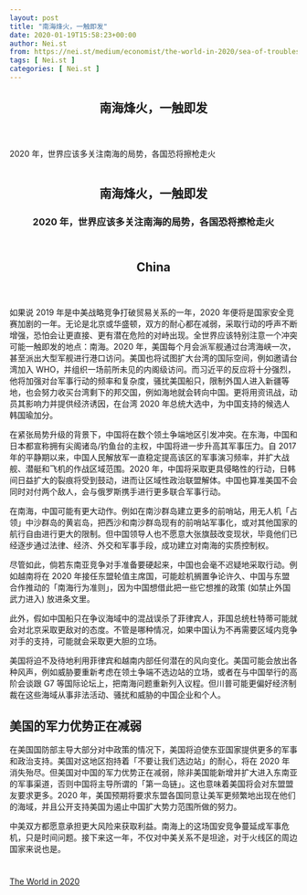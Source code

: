 ```yaml
---
layout: post
title: "南海烽火，一触即发"
date: 2020-01-19T15:58:23+00:00
author: Nei.st
from: https://nei.st/medium/economist/the-world-in-2020/sea-of-troubles
tags: [ Nei.st ]
categories: [ Nei.st ]
---
```


<article class="post-15659 post type-post status-publish format-standard hentry category-the-world-in-2020" id="post-15659">
 <header class="page-header medium Archives">
  <div class="page-header__image">
  </div>
  <div class="page-header__content">
   <h1 class="page-title text-align-center">
    南海烽火，一触即发
   </h1>
  </div>
 </header>
 <div class="entry-content aesop-entry-content" id="post-15659-content">
  <link as="font" crossorigin="anonymous" href="//cdn.jsdelivr.net/gh/0nd1jyU39XQ/_/glyph/font-face/0uIzqoZjSuJfvSBnvgXTcApMtcVhMcpr.woff" rel="preload" type="font/woff"/>
  <link as="font" crossorigin="anonymous" href="//cdn.jsdelivr.net/gh/0nd1jyU39XQ/_/glyph/font-face/1sTnSLZWDKucPX6SAk.woff" rel="preload" type="font/woff"/>
  <p class="blog-post__description">
   2020 年，世界应该多关注南海的局势，各国恐将擦枪走火
  </p>
  <span id="more-15659">
  </span>
  <div class="world-in-app">
   <div class="world-in-leader-article-template__imagecontainer article-template__imagecontainer">
    <div class="world-in-leader-article-template__imagecontainer-inner article-template__imagecontainer-inner">
     <div class="picture world-in-leader-article-template__image article-template__image">
      <div class="aspectRatioPlaceholder">
       <div class="progressiveMedia" data-height="1680" data-width="3570">
        <img alt="" class="progressiveMedia-image" data-src="https://cdn.jsdelivr.net/gh/0nd1jyU39XQ/_/img/1/20191121_CNP003_3570.jpg" src="https://cdn.jsdelivr.net/gh/0nd1jyU39XQ/_/img/1/20191121_CNP003_3570.jpg"/>
       </div>
      </div>
     </div>
     <header class="world-in-leader-article-template__header article-template__header">
      <h1 .1ewmihs8ttc.1.0.0.1.0.0.0.1.1"="" class="page-title text-align-center" itemprop="alternativeHeadline">
       南海烽火，一触即发
      </h1>
      <h3 class="world-in-leader-article-template__rubric article-template__rubric gutter-l" itemprop="rubric">
       2020 年，世界应该多关注南海的局势，各国恐将擦枪走火
      </h3>
     </header>
    </div>
   </div>
   <header class="world-in-leader-article-template__subheader article-template__subheader margin-l-1 gutter-l col-10">
    <h2 class="world-in-leader-article-template__section-name article-template__section-name margin-l-1 gutter-l" itemprop="section">
     China
    </h2>
   </header>
  </div>
  <div class="site-content-contain">
   <p class="first-of-type-world2020">
    如果说 2019 年是中美战略竞争打破贸易关系的一年，2020 年便将是国家安全竞赛加剧的一年。无论是北京或华盛顿，双方的耐心都在减弱，采取行动的呼声不断增强，恐怕会让更直接、更有潜在危险的对峙出现。全世界应该特别注意一个冲突可能一触即发的地点：南海。2020 年，美国每个月会派军舰通过台湾海峡一次，甚至派出大型军舰进行港口访问。美国也将试图扩大台湾的国际空间，例如邀请台湾加入 WHO，并组织一场前所未见的内阁级访问。而习近平的反应将十分强烈，他将加强对台军事行动的频率和复杂度，骚扰美国船只，限制外国人进入新疆等地，也会努力收买台湾剩下的邦交国，例如海地就会转向中国。更将用资讯战，动员其影响力并提供经济诱因，在台湾 2020 年总统大选中，为中国支持的候选人韩国瑜加分。
   </p>
   <p>
    在紧张局势升级的背景下，中国将在数个领土争端地区引发冲突。在东海，中国和日本都宣称拥有尖阁诸岛/钓鱼台的主权，中国将进一步升高其军事压力。自 2017 年的平静期以来，中国人民解放军一直稳定提高该区的军事演习频率，并扩大战舰、潜艇和飞机的作战区域范围。2020 年，中国将采取更具侵略性的行动，日韩间日益扩大的裂痕将受到鼓动，进而让区域性政治联盟解体。中国也算准美国不会同时对付两个敌人，会与俄罗斯携手进行更多联合军事行动。
   </p>
   <p>
    在南海，中国可能有更大动作。例如在南沙群岛建立更多的前哨站，用无人机「占领」中沙群岛的黄岩岛，把西沙和南沙群岛现有的前哨站军事化，或对其他国家的航行自由进行更大的限制。但中国领导人也不愿意大张旗鼓改变现状，毕竟他们已经逐步通过法律、经济、外交和军事手段，成功建立对南海的实质控制权。
   </p>
   <p>
    尽管如此，倘若东南亚竞争对手准备要硬起来，中国也会毫不迟疑地采取行动。例如越南将在 2020 年接任东盟轮值主席国，可能趁机搁置争论许久、中国与东盟合作推动的「南海行为准则」，因为中国想借此把一些它想推的政策 (如禁止外国武力进入) 放进条文里。
   </p>
   <p>
    此外，假如中国船只在争议海域中的混战误杀了菲律宾人，菲国总统杜特蒂可能就会对北京采取更敌对的态度。不管是哪种情况，如果中国认为不再需要区域内竞争对手的支持，可能就会采取更大胆的立场。
   </p>
   <div class="code-block code-block-1" style="margin: 8px 0; clear: both;">
    <div class="container ads_KbHEVhh8Rw">
     <div class="card card--blog post-sidebar">
      <div class="card-body">
       <div class="logo_ngcontent-kty-0">
       </div>
       <div class="iframe-blocker U6XAMK63Vh00WqvF2BacIQ">
        <div class="background-h60B">
        </div>
        <div class="WumZiPCS4MeMw4pxQ">
        </div>
       </div>
      </div>
      <div class="card-footer">
       <div class="card-footer-wrapper" layout="row bottom-left">
       </div>
      </div>
     </div>
    </div>
   </div>
   <p>
    美国将迫不及待地利用菲律宾和越南内部任何潜在的风向变化。美国可能会放出各种风声，例如威胁要重新考虑在领土争端不选边站的立场，或者在与中国举行的高阶会谈跟 G7 等国际论坛上，把南海问题重新列入议程。但川普可能更偏好经济制裁在这些海域从事非法活动、骚扰和威胁的中国企业和个人。
   </p>
   <h2>
    美国的军力优势正在减弱
   </h2>
   <p>
    在美国国防部主导大部分对中政策的情况下，美国将迫使东亚国家提供更多的军事和政治支持。美国对这地区抱持着「不要让我们选边站」的耐心，将在 2020 年消失殆尽。但美国对中国的军力优势正在减弱，除非美国能新增并扩大进入东南亚的军事渠道，否则中国将主导所谓的「第一岛链」。这也意味着美国将会对东盟盟友要求更多。2020 年，美国预期将要求东盟各国同意让美军更频繁地出现在他们的海域，并且公开支持美国为遏止中国扩大势力范围所做的努力。
   </p>
   <p>
    中美双方都愿意承担更大风险来获取利益。南海上的这场国安竞争蔓延成军事危机，只是时间问题。接下来这一年，不仅对中美关系不是坦途，对于火线区的周边国家来说也是。
   </p>
   <div class="container ag ah">
    <div class="fe n el">
     <a class="dt du bn bo bp bq br bs bt bu dv dw bx by dx dy" href="https://nei.st/medium/economist/the-world-in-2020?source=https://worldin.economist.com/edition/2020/article/17356/south-china-sea-troubles" rel="noopener noreferrer nofollow" target="_blank">
      <div class="c ff fg ag ah fh el fi fj ce fk fl fm fn fo fp fq fr fs ft fu">
       <div class="bs em en eo ep eq fv ah fw fg ag bm eu fx q fy fz p ac">
       </div>
      </div>
     </a>
    </div>
   </div>
  </div>
  <div class="code-block code-block-2" style="margin: 8px 0; clear: both;">
   <br/>
   <div class="container ads_KbHEVhh8Rw">
    <div class="card card--blog post-sidebar">
     <div class="card-body">
      <div class="logo_ngcontent-kty-0">
      </div>
      <div class="iframe-blocker U6XAMK63Vh00WqvF2BacIQ">
       <div class="background-h60B">
       </div>
       <div class="WumZiPCS4MeMw4pxQ">
       </div>
      </div>
     </div>
     <div class="card-footer">
      <div class="card-footer-wrapper" layout="row bottom-left">
      </div>
     </div>
    </div>
   </div>
  </div>
 </div>
 <footer class="entry-footer">
  <div class="categories icon-link">
   <a href="https://nei.st/category/medium/economist/the-world-in-2020" rel="category tag">
    The World in 2020
   </a>
  </div>
 </footer>
</article>

